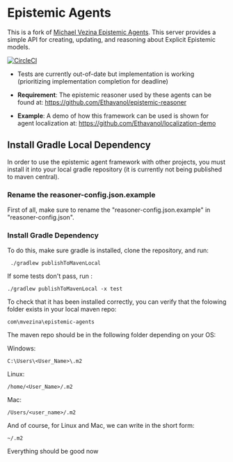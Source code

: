 # Epistemic Agents 
This is a fork of [Michael Vezina Epistemic Agents](https://github.com/MikeVezina/epistemic-agents). This server provides a simple API for creating, updating, and reasoning about Explicit Epistemic models. 

[![CircleCI](https://circleci.com/gh/MikeVezina/epistemic-agents/tree/master.svg?style=svg&circle-token=d7ce6dbdee725382aab008ae3406668de1e409d7)](https://circleci.com/gh/MikeVezina/epistemic-agents/tree/master)

- Tests are currently out-of-date but implementation is working (prioritizing implementation completion for deadline)

- **Requirement**: The epistemic reasoner used by these agents can be found at: https://github.com/Ethavanol/epistemic-reasoner
- **Example**: A demo of how this framework can be used is shown for agent localization at: https://github.com/Ethavanol/localization-demo


## Install Gradle Local Dependency

In order to use the epistemic agent framework with other projects, you must install it into your local gradle repository (it is currently not being published to maven central). 


### Rename the reasoner-config.json.example
First of all, make sure to rename the "reasoner-config.json.example" in "reasoner-config.json".

### Install Gradle Dependency
To do this, make sure gradle is installed, clone the repository, and run: 
   
     ./gradlew publishToMavenLocal 
   
If some tests don't pass, run :  

    ./gradlew publishToMavenLocal -x test 


To check that it has been installed correctly, you can verify that the folowing folder exists in your local maven repo:

    com\mvezina\epistemic-agents

The maven repo should be in the following folder depending on your OS:

Windows:

    C:\Users\<User_Name>\.m2

Linux:

    /home/<User_Name>/.m2

Mac:

    /Users/<user_name>/.m2

And of course, for Linux and Mac, we can write in the short form:

    ~/.m2

Everything should be good now
